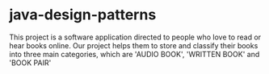 # java-design-patterns

This project is a software application directed to people who love to read or hear books online. Our project helps them to store and classify their books into three main categories, which are 'AUDIO BOOK', 'WRITTEN BOOK' and 'BOOK PAIR'
